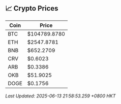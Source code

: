 ## 📈 Crypto Prices

| Coin | Price |
| ---- | ----- |
| BTC | $104789.8780 |
| ETH | $2547.8781 |
| BNB | $652.2709 |
| CRV | $0.6023 |
| ARB | $0.3386 |
| OKB | $51.9025 |
| DOGE | $0.1756 |

_Last Updated: 2025-06-13 21:58:53.259 +0800 HKT_